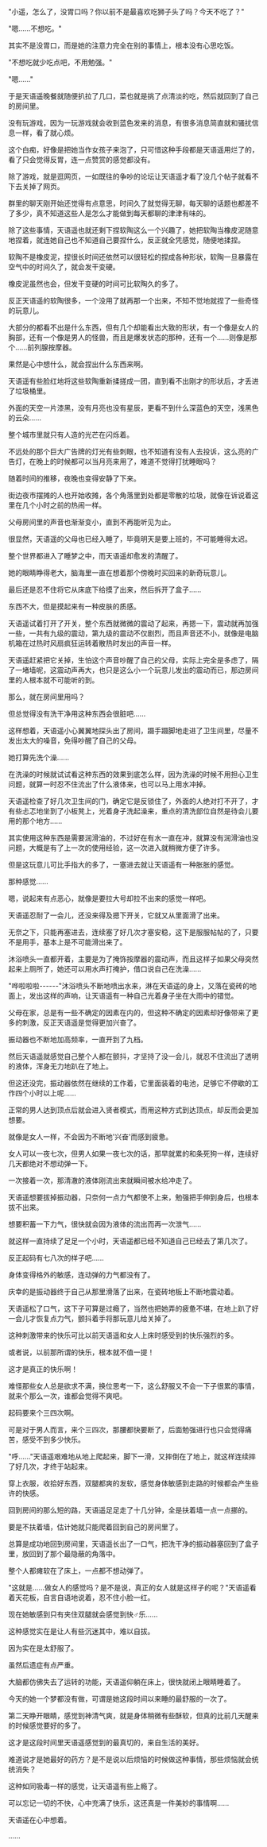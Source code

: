 <link rel="stylesheet" href="../../styles/text.css" />

"小遥，怎么了，没胃口吗？你以前不是最喜欢吃狮子头了吗？今天不吃了？"

"嗯......不想吃。"

其实不是没胃口，而是她的注意力完全在别的事情上，根本没有心思吃饭。

"不想吃就少吃点吧，不用勉强。"

"嗯......"

于是天语遥晚餐就随便扒拉了几口，菜也就是挑了点清淡的吃，然后就回到了自己的房间里。

没有玩游戏，因为一玩游戏就会收到蓝色发来的消息，有很多消息简直就和骚扰信息一样，看了就心烦。

这个白痴，好像是把她当作女孩子来泡了，只可惜这种手段都是天语遥用烂了的，看了只会觉得反胃，连一点赞赏的感觉都没有。

除了游戏，就是逛网页，一如既往的争吵的论坛让天语遥才看了没几个帖子就看不下去关掉了网页。

群里的聊天刚开始还觉得有点意思，时间久了就觉得无聊，每天聊的话题也都差不了多少，真不知道这些人是怎么才能做到每天都聊的津津有味的。

除了这些事情，天语遥也就还剩下捏软陶这么一个兴趣了，她把软陶当橡皮泥随意地捏着，就连她自己也不知道自己要捏什么，反正就全凭感觉，随便地揉捏。

软陶不是橡皮泥，捏很长时间还依然可以很轻松的捏成各种形状，软陶一旦暴露在空气中的时间久了，就会发干变硬。

橡皮泥虽然也会，但发干变硬的时间可比软陶久的多了。

反正天语遥的软陶很多，一个没用了就再那一个出来，不知不觉地就捏了一些奇怪的玩意儿。

大部分的都看不出是什么东西，但有几个却能看出大致的形状，有一个像是女人的胸部，还有一个像是男人的怪兽，而且是爆发状态的那种，还有一个......则像是那个......前列腺按摩器。

果然是心中想什么，就会捏出什么东西来啊。

天语遥有些脸红地将这些软陶重新揉搓成一团，直到看不出刚才的形状后，才丢进了垃圾桶里。

外面的天空一片漆黑，没有月亮也没有星辰，更看不到什么深蓝色的天空，浅黑色的云朵......

整个城市里就只有人造的光芒在闪烁着。

不远处的那个巨大广告牌的灯光有些刺眼，也不知道有没有人去投诉，这么亮的广告灯，在晚上的时候都可以当月亮来用了，难道不觉得打扰睡眠吗？

随着时间的推移，夜晚也变得安静了下来。

街边夜市摆摊的人也开始收摊，各个角落里到处都是零散的垃圾，就像在诉说着这里在几个小时之前的热闹一样。

父母房间里的声音也渐渐变小，直到不再能听见为止。

很显然，天语遥的父母也已经入睡了，毕竟明天是要上班的，不可能睡得太迟。

整个世界都进入了睡梦之中，而天语遥却愈发的清醒了。

她的眼睛睁得老大，脑海里一直在想着那个傍晚时买回来的新奇玩意儿。

最后还是忍不住将它从床底下给摸了出来，然后拆开了盒子......

东西不大，但是摸起来有一种皮肤的质感。

天语遥试着打开了开关，整个东西就微微的震动了起来，再摁一下，震动就再加强一些，一共有九级的震动，第九级的震动不仅剧烈，而且声音还不小，就像是电脑机箱在过热时风扇疯狂运转着散热时发出的声音一样。

天语遥赶紧把它关掉，生怕这个声音吵醒了自己的父母，实际上完全是多虑了，隔了一堵墙呢，这震动声再大，也只是这么小一个玩意儿发出的震动而已，那边房间里的人根本就不可能听的到。

那么，就在房间里用吗？

但总觉得没有洗干净用这种东西会很脏吧......

这样想着，天语遥小心翼翼地探头出了房间，蹑手蹑脚地走进了卫生间里，尽量不发出太大的噪音，免得吵醒了自己的父母。

她打算先洗个澡......

在洗澡的时候就试试看这种东西的效果到底怎么样，因为洗澡的时候不用担心卫生问题，就算一时忍不住流出了什么液体来，也可以马上用水冲掉。

天语遥检查了好几次卫生间的门，确定它是反锁住了，外面的人绝对打不开了，才有些忐忑地坐到了小板凳上，光着身子洗起澡来，重点的清洗部位自然是待会儿要用的那个地方......

其实使用这种东西是需要润滑油的，不过好在有水一直在冲，就算没有润滑油也没问题，大概是有了上一次的使用经验，这一次进入就稍微方便了许多。

但是这玩意儿可比手指大的多了，一塞进去就让天语遥有一种胀胀的感觉。

那种感觉......

嗯，说起来有点恶心，就像是要拉大号却拉不出来的感觉一样吧。

天语遥忍耐了一会儿，还没来得及摁下开关，它就又从里面滑了出来。

无奈之下，只能再塞进去，连续塞了好几次才塞安稳，这下是服服帖帖的了，只要不是用手，基本上是不可能滑出来了。

沐浴喷头一直都开着，主要是为了掩饰按摩器的震动声，而且这样子如果父母突然起来上厕所了，她还可以用水声打掩护，借口说自己在洗澡......

"哗啦啦啦------"沐浴喷头不断地喷出水来，淋在天语遥的身上，又落在瓷砖的地面上，发出这样的声响，让天语遥有一种自己光着身子坐在大雨中的错觉。

父母在家，总是有一些不确定的因素在内的，但这种不确定的因素却好像带来了更多的刺激，反正天语遥是觉得更加兴奋了。

振动器也不断地加高频率，一直开到了九档。

然后天语遥就感觉自己整个人都在颤抖，才坚持了没一会儿，就忍不住流出了透明的液体，浑身无力地趴在了地上。

但这还没完，振动器依然在继续的工作着，它里面装着的电池，足够它不停歇的工作四个小时以上呢......

正常的男人达到顶点后就会进入贤者模式，而用这种方式到达顶点，却反而会更加想要。

就像是女人一样，不会因为不断地'兴奋'而感到疲惫。

女人可以一夜七次，但男人如果一夜七次的话，那早就累的和条死狗一样，连续好几天都绝对不想动弹一下。

一次接着一次，那清澈的液体刚流出来就瞬间被水给冲走了。

天语遥想要拔掉振动器，只奈何一点力气都使不上来，勉强把手伸到身后，也根本拔不出来。

想要积蓄一下力气，很快就会因为液体的流出而再一次泄气......

就这样一直持续了足足一个小时，天语遥都已经不知道自己已经去了第几次了。

反正起码有七八次的样子吧......

身体变得格外的敏感，连动弹的力气都没有了。

庆幸的是振动器终于自己从那里滑落了出来，在瓷砖地板上不断地震动着。

天语遥松了口气，这下子可算是过瘾了，当然也把她弄的疲惫不堪，在地上趴了好一会儿才恢复点力气，颤抖着手将那玩意儿给关掉了。

这种刺激带来的快乐可比以前天语遥和女人上床时感受到的快乐强烈的多。

或者说，以前那所谓的快乐，根本就不值一提！

这才是真正的快乐啊！

难怪那些女人总是欲求不满，换位思考一下，这么舒服又不会一下子很累的事情，就来个那么一次，谁都会觉得不爽吧。

起码要来个三四次啊。

可是对于男人而言，来个三四次，那腰都快要断了，后面勉强进行也只会觉得痛苦，感受不到多少快乐。

"呼......"天语遥艰难地从地上爬起来，脚下一滑，又摔倒在了地上，就这样连续摔了好几次，才终于站起来。

穿上衣服，收拾好东西，双腿都爽的发软，感觉身体敏感到走路的时候都会产生些许的快感。

回到房间的那么短的路，天语遥足足走了十几分钟，全是扶着墙一点一点挪的。

要是不扶着墙，估计她就只能爬着回到自己的房间里了。

总算是成功地回到房间里，天语遥长出了一口气，把洗干净的振动器塞回到了盒子里，放回到了那个最隐蔽的角落中。

整个人都瘫软在了床上，一点都不想动弹了。

"这就是......做女人的感觉吗？是不是说，真正的女人就是这样子的呢？"天语遥看着天花板，自言自语地说着，忍不住小脸一红。

现在她敏感到只有夹住双腿就会感觉到快♂乐......

这种感觉实在是让人有些沉迷其中，难以自拔。

因为实在是太舒服了。

虽然后遗症有点严重。

大脑都仿佛失去了运转的功能，天语遥仰躺在床上，很快就闭上眼睛睡着了。

今天的她一个梦都没有做，可谓是她这段时间以来睡的最舒服的一次了。

第二天睁开眼睛，感觉到神清气爽，就是身体稍微有些酥软，但真的比前几天醒来的时候感觉要好的多了。

这才是这段时间里天语遥感觉到的最真切的，来自生活的美好。

难道说才是她最好的药方？是不是说以后烦恼的时候做这种事情，那些烦恼就会统统消失？

这种如同吸毒一样的感觉，让天语遥有些上瘾了。

可以忘记一切的不快，心中充满了快乐，这还真是一件美妙的事情啊......

天语遥在心中想着。

......
